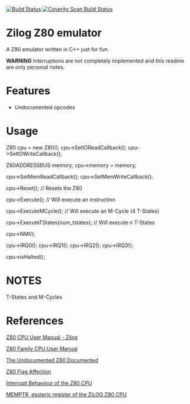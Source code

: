 [![Build Status](https://travis-ci.org/MoebiuZ/Z80-emulator.svg?branch=master)](https://travis-ci.org/MoebiuZ/Z80-emulator)
<a href="https://scan.coverity.com/projects/moebiuz-z80-emulator">
  <img alt="Coverity Scan Build Status"
       src="https://scan.coverity.com/projects/12495/badge.svg"/>
</a>

# Zilog Z80 emulator

A Z80 emulator written in C++ just for fun.

**WARNING** Interruptions are not completely implemented and this readme are only personal notes.


# Features

* Undocumented opcodes

# Usage

Z80 cpu = new Z80();
cpu->SetIOReadCallback();
cpu->SetIOWriteCallback();


Z80ADDRESSBUS memory;
cpu->memory = memory;


cpu->SetMemReadCallback();
cpu->SetMemWriteCallback();


cpu->Reset(); // Resets the Z80

cpu->Execute();   // Will execute an instruction

cpu->ExecuteMCycle(); // Will execute an M-Cycle (4 T-States)

cpu->ExecuteTStates(num_tstates); // Will execute n T-States


cpu->NMI();


cpu->IRQ0();
cpu->IRQ1();
cpu->IRQ2();
cpu->IRQ3();


cpu->isHalted();


# NOTES

T-States and M-Cycles

# References

[Z80 CPU User Manual - Zilog](http://www.zilog.com/appnotes_download.php?FromPage=DirectLink&dn=UM0080&ft=User%20Manual&f=YUhSMGNEb3ZMM2QzZHk1NmFXeHZaeTVqYjIwdlpHOWpjeTk2T0RBdlZVMHdNRGd3TG5Ca1pnPT0=)

[Z80 Family CPU User Manual](http://www.z80.info/zip/z80cpu_um.pdf)

[The Undocumented Z80 Documented](http://www.z80.info/zip/z80-documented.pdf)

[Z80 Flag Affection](http://www.z80.info/z80sflag.htm)

[Interrupt Behaviour of the Z80 CPU](http://www.z80.info/interrup.htm)

[MEMPTR, esoteric register of the ZiLOG Z80 CPU](http://www.grimware.org/lib/exe/fetch.php/documentations/devices/z80/z80.memptr.eng.txt)
